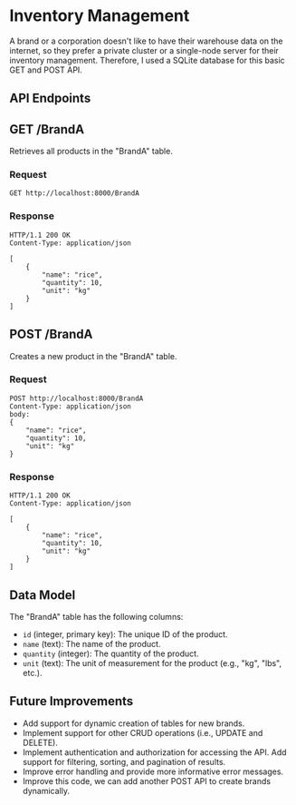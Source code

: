 # Inventory Management

A brand or a corporation doesn't like to have their warehouse data on the internet, so they prefer a private cluster or a single-node server for their inventory management. Therefore, I used a SQLite database for this basic GET and POST API.

## API Endpoints

## GET /BrandA

Retrieves all products in the \"BrandA\"
table.

### Request

`GET http://localhost:8000/BrandA`

### Response

```
HTTP/1.1 200 OK
Content-Type: application/json

[
    {
        "name": "rice",
        "quantity": 10,
        "unit": "kg"
    }
]
```

## POST /BrandA

Creates a new product in the \"BrandA\" table.

### Request

```
POST http://localhost:8000/BrandA
Content-Type: application/json
body:
{
    "name": "rice",
    "quantity": 10,
    "unit": "kg"
}
```

### Response

```
HTTP/1.1 200 OK
Content-Type: application/json

[
    {
        "name": "rice",
        "quantity": 10,
        "unit": "kg"
    }
]
```

## Data Model

The \"BrandA\" table has the following columns:

- `id` (integer, primary key): The unique ID of the product.
- `name` (text): The name of the product.
- `quantity` (integer): The quantity of the
  product.
- `unit` (text): The unit of measurement for the product (e.g., \"kg\", \"lbs\", etc.).

## Future Improvements

- Add support for dynamic
  creation of tables for new brands.
- Implement support for other CRUD
  operations (i.e., UPDATE and DELETE).
- Implement authentication and
  authorization for accessing the API. Add support for filtering, sorting,
  and pagination of results.
- Improve error handling and provide more
  informative error messages.
- Improve this code, we can add another POST API to create brands dynamically.

